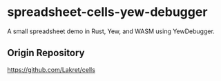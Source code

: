 # spreadsheet-cells-yew-debugger
A small spreadsheet demo in Rust, Yew, and WASM using YewDebugger. 

## Origin Repository
https://github.com/Lakret/cells


